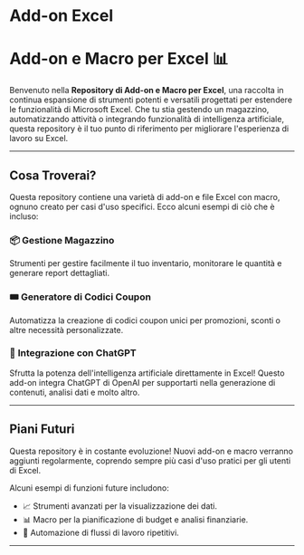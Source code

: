 # Add-on Excel

# Add-on e Macro per Excel 📊

Benvenuto nella **Repository di Add-on e Macro per Excel**, una raccolta in continua espansione di strumenti potenti e versatili progettati per estendere le funzionalità di Microsoft Excel. Che tu stia gestendo un magazzino, automatizzando attività o integrando funzionalità di intelligenza artificiale, questa repository è il tuo punto di riferimento per migliorare l'esperienza di lavoro su Excel.

---

## **Cosa Troverai?**

Questa repository contiene una varietà di add-on e file Excel con macro, ognuno creato per casi d'uso specifici. Ecco alcuni esempi di ciò che è incluso:

### 📦 **Gestione Magazzino**
Strumenti per gestire facilmente il tuo inventario, monitorare le quantità e generare report dettagliati.

### 🎟️ **Generatore di Codici Coupon**
Automatizza la creazione di codici coupon unici per promozioni, sconti o altre necessità personalizzate.

### 🤖 **Integrazione con ChatGPT**
Sfrutta la potenza dell'intelligenza artificiale direttamente in Excel! Questo add-on integra ChatGPT di OpenAI per supportarti nella generazione di contenuti, analisi dati e molto altro.

---

## **Piani Futuri**
Questa repository è in costante evoluzione! Nuovi add-on e macro verranno aggiunti regolarmente, coprendo sempre più casi d'uso pratici per gli utenti di Excel.

Alcuni esempi di funzioni future includono:
- 📈 Strumenti avanzati per la visualizzazione dei dati.
- 📊 Macro per la pianificazione di budget e analisi finanziarie.
- 🔄 Automazione di flussi di lavoro ripetitivi.

---
